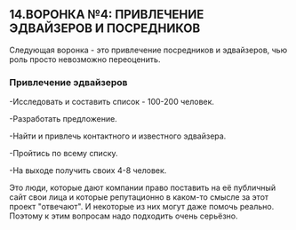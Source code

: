 ## 14.ВОРОНКА №4:  ПРИВЛЕЧЕНИЕ ЭДВАЙЗЕРОВ И ПОСРЕДНИКОВ

Следующая воронка - это привлечение посредников и эдвайзеров, чью роль просто невозможно переоценить.


### Привлечение  эдвайзеров

-Исследовать и составить список - 100-200 человек.

-Разработать предложение.

-Найти и привлечь контактного и известного эдвайзера.

-Пройтись по всему списку.

-На выходе получить своих 4-8 человек.

Это люди, которые дают компании право поставить на её публичный сайт свои лица и которые репутационно в каком-то смысле за этот проект "отвечают". И некоторые из них могут даже помочь реально. Поэтому к этим вопросам надо подходить очень серьёзно.
